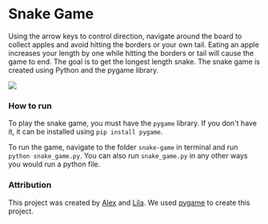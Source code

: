 # Snake Game

Using the arrow keys to control direction, navigate around the board to collect apples and avoid hitting the borders or your own tail. Eating an apple increases your length by one while hitting the borders or tail will cause the game to end. The goal is to get the longest length snake. The snake game is created using Python and the pygame library.

![](https://im7.ezgif.com/tmp/ezgif-7-39bf1583f866.gif)

### How to run

To play the snake game, you must have the `pygame` library. If you don't have it, it can be installed using `pip install pygame`.

To run the game, navigate to the folder `snake-game` in terminal and run `python snake_game.py`. You can also run `snake_game.py` in any other ways you would run a python file.

### Attribution

This project was created by [Alex](https://github.com/a-matsoukas) and [Lila](https://github.com/ls-olin). We used [pygame](https://www.pygame.org) to create this project.
